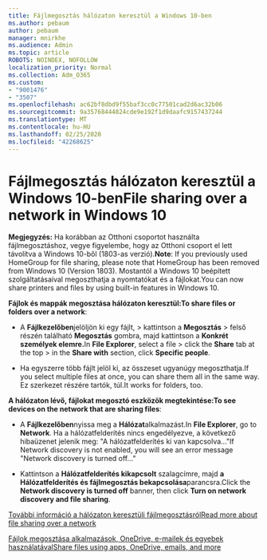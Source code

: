 ```yaml
---
title: Fájlmegosztás hálózaton keresztül a Windows 10-ben
ms.author: pebaum
author: pebaum
manager: mnirkhe
ms.audience: Admin
ms.topic: article
ROBOTS: NOINDEX, NOFOLLOW
localization_priority: Normal
ms.collection: Adm_O365
ms.custom:
- "9001476"
- "3507"
ms.openlocfilehash: ac62bf8dbd9f55baf3cc0c77501cad2d6ac32b06
ms.sourcegitcommit: 9a35768444824cde9e192f1d9daafc9157437244
ms.translationtype: MT
ms.contentlocale: hu-HU
ms.lasthandoff: 02/25/2020
ms.locfileid: "42268625"
---
```

# <a name="file-sharing-over-a-network-in-windows-10"></a><span data-ttu-id="4da23-102">Fájlmegosztás hálózaton keresztül a Windows 10-ben</span><span class="sxs-lookup"><span data-stu-id="4da23-102">File sharing over a network in Windows 10</span></span>

<span data-ttu-id="4da23-103">**Megjegyzés:** Ha korábban az Otthoni csoportot használta fájlmegosztáshoz, vegye figyelembe, hogy az Otthoni csoport el lett távolítva a Windows 10-ből (1803-as verzió).</span><span class="sxs-lookup"><span data-stu-id="4da23-103">**Note**: If you previously used HomeGroup for file sharing, please note that HomeGroup has been removed from Windows 10 (Version 1803).</span></span> <span data-ttu-id="4da23-104">Mostantól a Windows 10 beépített szolgáltatásaival megoszthatja a nyomtatókat és a fájlokat.</span><span class="sxs-lookup"><span data-stu-id="4da23-104">You can now share printers and files by using built-in features in Windows 10.</span></span>

<span data-ttu-id="4da23-105">**Fájlok és mappák megosztása hálózaton keresztül:**</span><span class="sxs-lookup"><span data-stu-id="4da23-105">**To share files or folders over a network**:</span></span>

- <span data-ttu-id="4da23-106">A **Fájlkezelőben**jelöljön ki egy fájlt, > kattintson a **Megosztás** > felső részén található **Megosztás** gombra, majd kattintson a **Konkrét személyek elemre.**</span><span class="sxs-lookup"><span data-stu-id="4da23-106">In **File Explorer**, select a file > click the **Share** tab at the top > in the **Share with** section, click **Specific people**.</span></span>
          
- <span data-ttu-id="4da23-107">Ha egyszerre több fájlt jelöl ki, az összeset ugyanúgy megoszthatja.</span><span class="sxs-lookup"><span data-stu-id="4da23-107">If you select multiple files at once, you can share them all in the same way.</span></span> <span data-ttu-id="4da23-108">Ez szerkezet részére tartók, túl.</span><span class="sxs-lookup"><span data-stu-id="4da23-108">It works for folders, too.</span></span>

<span data-ttu-id="4da23-109">**A hálózaton lévő, fájlokat megosztó eszközök megtekintése:**</span><span class="sxs-lookup"><span data-stu-id="4da23-109">**To see devices on the network that are sharing files**:</span></span>

- <span data-ttu-id="4da23-110">A **Fájlkezelőben**nyissa meg a **Hálózat**alkalmazást.</span><span class="sxs-lookup"><span data-stu-id="4da23-110">In **File Explorer**, go to **Network**.</span></span> <span data-ttu-id="4da23-111">Ha a hálózatfelderítés nincs engedélyezve, a következő hibaüzenet jelenik meg: "A hálózatfelderítés ki van kapcsolva..."</span><span class="sxs-lookup"><span data-stu-id="4da23-111">If Network discovery is not enabled, you will see an error message "Network discovery is turned off..."</span></span>

- <span data-ttu-id="4da23-112">Kattintson a **Hálózatfelderítés kikapcsolt** szalagcímre, majd **a Hálózatfelderítés és fájlmegosztás bekapcsolása**parancsra.</span><span class="sxs-lookup"><span data-stu-id="4da23-112">Click the **Network discovery is turned off** banner, then click **Turn on network discovery and file sharing**.</span></span> 
          

[<span data-ttu-id="4da23-113">További információ a hálózaton keresztüli fájlmegosztásról</span><span class="sxs-lookup"><span data-stu-id="4da23-113">Read more about file sharing over a network</span></span>](https://support.microsoft.com/help/4092694/windows-10-file-sharing-over-a-network)

[<span data-ttu-id="4da23-114">Fájlok megosztása alkalmazások, OneDrive, e-mailek és egyebek használatával</span><span class="sxs-lookup"><span data-stu-id="4da23-114">Share files using apps, OneDrive, emails, and more</span></span>](https://support.microsoft.com/help/4027674/windows-10-share-files-in-file-explorer)
